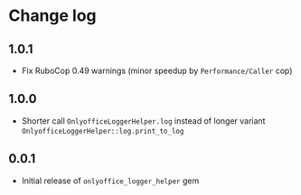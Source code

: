 # Change log

## 1.0.1
* Fix RuboCop 0.49 warnings (minor speedup by `Performance/Caller` cop)

## 1.0.0
* Shorter call `OnlyofficeLoggerHelper.log` instead of longer variant `OnlyofficeLoggerHelper::log.print_to_log`

## 0.0.1
* Initial release of `onlyoffice_logger_helper` gem